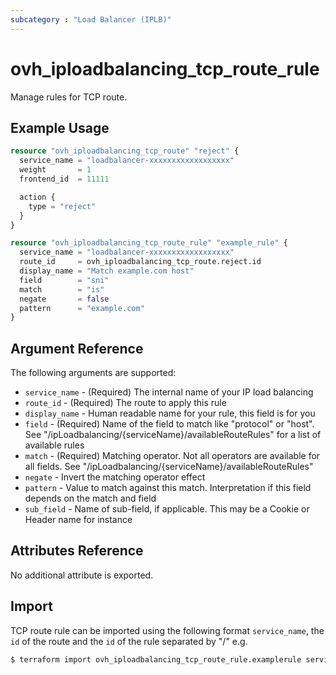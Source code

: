 ```yaml
---
subcategory : "Load Balancer (IPLB)"
---
```


# ovh_iploadbalancing_tcp_route_rule

Manage rules for TCP route.

## Example Usage

```terraform
resource "ovh_iploadbalancing_tcp_route" "reject" {
  service_name = "loadbalancer-xxxxxxxxxxxxxxxxxx"
  weight       = 1
  frontend_id  = 11111

  action {
    type = "reject"
  }
}

resource "ovh_iploadbalancing_tcp_route_rule" "example_rule" {
  service_name = "loadbalancer-xxxxxxxxxxxxxxxxxx"
  route_id     = ovh_iploadbalancing_tcp_route.reject.id
  display_name = "Match example.com host"
  field        = "sni"
  match        = "is"
  negate       = false
  pattern      = "example.com"
}
```

## Argument Reference

The following arguments are supported:

* `service_name` - (Required) The internal name of your IP load balancing
* `route_id` - (Required) The route to apply this rule
* `display_name` - Human readable name for your rule, this field is for you
* `field` - (Required) Name of the field to match like "protocol" or "host". See "/ipLoadbalancing/{serviceName}/availableRouteRules" for a list of available rules
* `match` - (Required) Matching operator. Not all operators are available for all fields. See "/ipLoadbalancing/{serviceName}/availableRouteRules"
* `negate` - Invert the matching operator effect
* `pattern` - Value to match against this match. Interpretation if this field depends on the match and field
* `sub_field` - Name of sub-field, if applicable. This may be a Cookie or Header name for instance

## Attributes Reference

No additional attribute is exported.

## Import

TCP route rule can be imported using the following format `service_name`, the `id` of the route and the `id` of the rule separated by "/" e.g.

```bash
$ terraform import ovh_iploadbalancing_tcp_route_rule.examplerule service_name/route_id/rule_id
```
